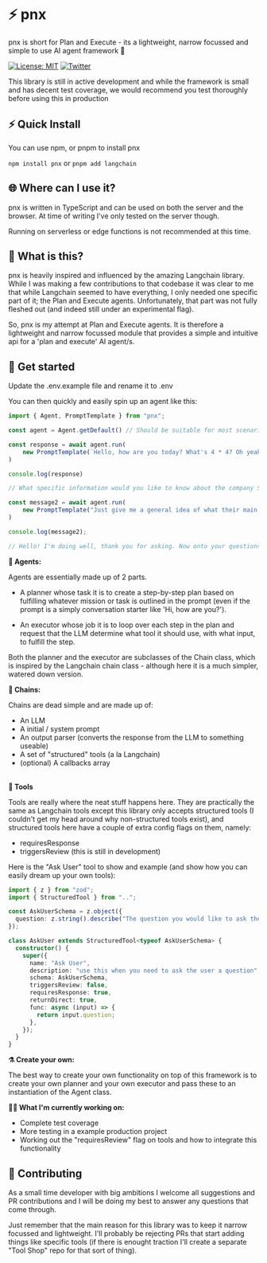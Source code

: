 # ⚡ pnx 

pnx is short for Plan and Execute - its a lightweight, narrow focussed and simple to use AI agent framework 🚀

[![License: MIT](https://img.shields.io/badge/License-MIT-yellow.svg)](https://opensource.org/licenses/MIT) [![Twitter](https://img.shields.io/twitter/url/https/twitter.com/jtcorrindata.svg?style=social&label=Follow%20%40JTCorrinData)](https://twitter.com/jtcorrindata)

This library is still in active development and while the framework is small and has decent test coverage, we would recommend you test thoroughly before using this in production

## ⚡️ Quick Install

You can use npm, or pnpm to install pnx

`npm install pnx` or `pnpm add langchain`


## 🌐 Where can I use it?

pnx is written in TypeScript and can be used on both the server and the browser. At time of writing I've only tested on the server though. 

Running on serverless or edge functions is not recommended at this time.

## 🤔 What is this?

pnx is heavily inspired and influenced by the amazing Langchain library. While I was making a few contributions to that codebase it was clear to me that while Langchain seemed to have everything, I only needed one specific part of it; the Plan and Execute agents. Unfortunately, that part was not fully fleshed out (and indeed still under an experimental flag).

So, pnx is my attempt at Plan and Execute agents. It is therefore a lightweight and narrow focussed module that provides a simple and intuitive api for a 'plan and execute' AI agent/s.



## 🚀 Get started

Update the .env.example file and rename it to .env

You can then quickly and easily spin up an agent like this:

```typescript
import { Agent, PromptTemplate } from "pnx";

const agent = Agent.getDefault() // Should be suitable for most scenario - uses GPT4 OOTB

const response = await agent.run(
    new PromptTemplate(`Hello, how are you today? What's 4 * 4? Oh yeah, can you give me some info on the company Sony?`)
)

console.log(response)

// What specific information would you like to know about the company Sony?

const message2 = await agent.run(
    new PromptTemplate("Just give me a general idea of what their main business is.")
)

console.log(message2);

// Hello! I'm doing well, thank you for asking. Now onto your questions: 4 * 4 equals 16. As for Sony, it's a multinational conglomerate corporation. Their main businesses are in electronics, gaming (such as the PlayStation consoles), entertainment (like movies and music), and financial services. They are headquartered in Tokyo, Japan. Let me know if there's anything else you'd like to know!

```


**📃 Agents:**

Agents are essentially made up of 2 parts. 

 - A planner whose task it is to create a step-by-step plan based on fulfilling whatever mission or task is outlined in the prompt (even if the prompt is a simply conversation starter like 'Hi, how are you?').

 - An executor whose job it is to loop over each step in the plan and request that the LLM determine what tool it should use, with what input, to fulfill the step. 

 Both the planner and the executor are subclasses of the Chain class, which is inspired by the Langchain chain class - although here it is a much simpler, watered down version.

**🔗 Chains:**

Chains are dead simple and are made up of:

- An LLM
- A initial / system prompt
- An output parser (converts the response from the LLM to something useable)
- A set of "structured" tools (a la Langchain)
- (optional) A callbacks array
  

\
**🔧 Tools**

Tools are really where the neat stuff happens here. They are practically the same as Langchain tools except this library only accepts structured tools (I couldn't get my head around why non-structured tools exist), and structured tools here have a couple of extra config flags on them, namely:

- requiresResponse
- triggersReview (this is still in development)

Here is the "Ask User" tool to show and example (and show how you can easily dream up your own tools):

```typescript
import { z } from "zod";
import { StructuredTool } from "..";

const AskUserSchema = z.object({
  question: z.string().describe("The question you would like to ask the user"),
});

class AskUser extends StructuredTool<typeof AskUserSchema> {
  constructor() {
    super({
      name: "Ask User",
      description: "use this when you need to ask the user a question",
      schema: AskUserSchema,
      triggersReview: false,
      requiresResponse: true,
      returnDirect: true,
      func: async (input) => {
        return input.question;
      },
    });
  }
}
```

**⚗️ Create your own:**

The best way to create your own functionality on top of this framework is to create your own planner and your own executor and pass these to an instantiation of the Agent class.

**🧑‍💼 What I'm currently working on:**

- Complete test coverage
- More testing in a example production project
- Working out the "requiresReview" flag on tools and how to integrate this functionality


## 💁 Contributing

As a small time developer with big ambitions I welcome all suggestions and PR contributions and I will be doing my best to answer any questions that come through.

Just remember that the main reason for this library was to keep it narrow focussed and lightweight. I'll probably be rejecting PRs that start adding things like specific tools (if there is enought traction I'll create a separate "Tool Shop" repo for that sort of thing).
